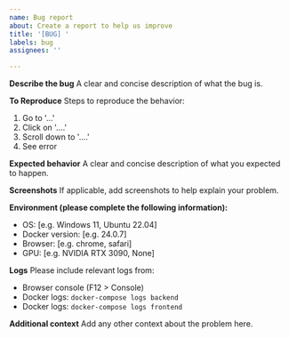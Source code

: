```yaml
---
name: Bug report
about: Create a report to help us improve
title: '[BUG] '
labels: bug
assignees: ''

---
```


**Describe the bug**
A clear and concise description of what the bug is.

**To Reproduce**
Steps to reproduce the behavior:
1. Go to '...'
2. Click on '....'
3. Scroll down to '....'
4. See error

**Expected behavior**
A clear and concise description of what you expected to happen.

**Screenshots**
If applicable, add screenshots to help explain your problem.

**Environment (please complete the following information):**
 - OS: [e.g. Windows 11, Ubuntu 22.04]
 - Docker version: [e.g. 24.0.7]
 - Browser: [e.g. chrome, safari]
 - GPU: [e.g. NVIDIA RTX 3090, None]

**Logs**
Please include relevant logs from:
- Browser console (F12 > Console)
- Docker logs: `docker-compose logs backend`
- Docker logs: `docker-compose logs frontend`

**Additional context**
Add any other context about the problem here.